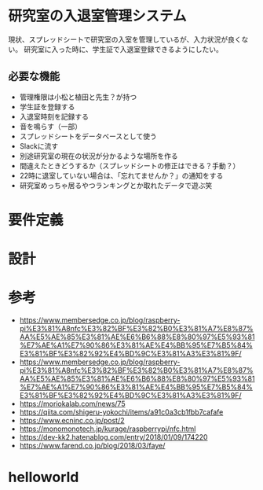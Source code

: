 # 研究室の入退室管理システム
現状、スプレッドシートで研究室の入室を管理しているが、入力状況が良くない。
研究室に入った時に、学生証で入退室登録できるようにしたい。
## 必要な機能
- 管理権限は小松と植田と先生？が持つ
- 学生証を登録する
- 入退室時刻を記録する
- 音を鳴らす（一部）
- スプレッドシートをデータベースとして使う
- Slackに流す
- 別途研究室の現在の状況が分かるような場所を作る
- 間違えたときどうするか（スプレッドシートの修正はできる？手動？）
- 22時に退室していない場合は、「忘れてませんか？」の通知をする
- 研究室めっちゃ居るやつランキングとか取れたデータで遊ぶ笑

# 要件定義

# 設計

# 参考
- https://www.membersedge.co.jp/blog/raspberry-pi%E3%81%A8nfc%E3%82%BF%E3%82%B0%E3%81%A7%E8%87%AA%E5%AE%85%E3%81%AE%E6%B6%88%E8%80%97%E5%93%81%E7%AE%A1%E7%90%86%E3%81%AE%E4%BB%95%E7%B5%84%E3%81%BF%E3%82%92%E4%BD%9C%E3%81%A3%E3%81%9F/
- https://www.membersedge.co.jp/blog/raspberry-pi%E3%81%A8nfc%E3%82%BF%E3%82%B0%E3%81%A7%E8%87%AA%E5%AE%85%E3%81%AE%E6%B6%88%E8%80%97%E5%93%81%E7%AE%A1%E7%90%86%E3%81%AE%E4%BB%95%E7%B5%84%E3%81%BF%E3%82%92%E4%BD%9C%E3%81%A3%E3%81%9F/
- https://moriokalab.com/news/75
- https://qiita.com/shigeru-yokochi/items/a91c0a3cb1fbb7cafafe
- https://www.ecninc.co.jp/post/2
- https://monomonotech.jp/kurage/raspberrypi/nfc.html
- https://dev-kk2.hatenablog.com/entry/2018/01/09/174220
- https://www.farend.co.jp/blog/2018/03/faye/

# helloworld
